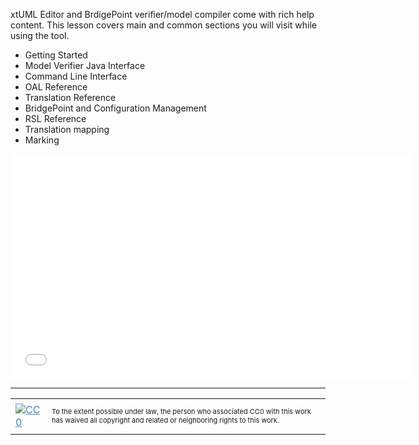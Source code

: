 xtUML Editor and BrdigePoint verifier/model compiler come with rich help content.  This lesson covers main and common sections you will visit while using the tool.

<ul>
<li> Getting Started  
<li> Model Verifier Java Interface  
<li> Command Line Interface  
<li> OAL Reference  
<li> Translation Reference  
<li> BridgePoint and Configuration Management  
<li> RSL Reference  
<li> Translation mapping  
<li> Marking  
</ul>

<iframe src="//www.youtube.com/embed/ws17hR70-3A?rel=0" width="640" height="360" frameborder="0"></iframe>

<hr style="color: #cccccc;" />

<table>
<tbody>
<tr>
<td><a style="color: #4183c4;" href="http://creativecommons.org/publicdomain/zero/1.0/"><img src="https://camo.githubusercontent.com/c5160f944848828fa33126d9a697e9abe43ea98f/687474703a2f2f692e6372656174697665636f6d6d6f6e732e6f72672f702f7a65726f2f312e302f38387833312e706e67" alt="CC0" data-canonical-src="http://i.creativecommons.org/p/zero/1.0/88x31.png" /></a></td>
<td>
<p style="font-size: 11px;">To the extent possible under law, the person who associated CC0 with this work has waived all copyright and related or neighboring rights to this work.</p>
</td>
</tr>
</tbody>
</table>
